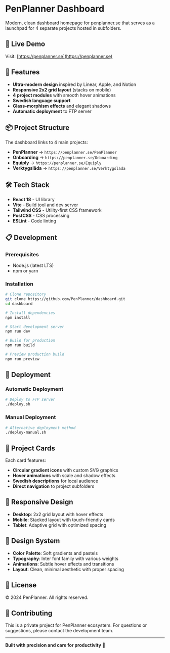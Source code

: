 # PenPlanner Dashboard

Modern, clean dashboard homepage for penplanner.se that serves as a launchpad for 4 separate projects hosted in subfolders.

## 🚀 Live Demo

Visit: [https://penplanner.se](https://penplanner.se)

## 🎨 Features

- **Ultra-modern design** inspired by Linear, Apple, and Notion
- **Responsive 2x2 grid layout** (stacks on mobile)
- **4 project modules** with smooth hover animations
- **Swedish language support**
- **Glass-morphism effects** and elegant shadows
- **Automatic deployment** to FTP server

## 📦 Project Structure

The dashboard links to 4 main projects:
- **PenPlanner** → `https://penplanner.se/PenPlanner`
- **Onboarding** → `https://penplanner.se/Onboarding`
- **Equiply** → `https://penplanner.se/Equiply`
- **Verktygslåda** → `https://penplanner.se/Verktygslada`

## 🛠️ Tech Stack

- **React 18** - UI library
- **Vite** - Build tool and dev server
- **Tailwind CSS** - Utility-first CSS framework
- **PostCSS** - CSS processing
- **ESLint** - Code linting

## 📋 Development

### Prerequisites
- Node.js (latest LTS)
- npm or yarn

### Installation
```bash
# Clone repository
git clone https://github.com/PenPlanner/dashboard.git
cd dashboard

# Install dependencies
npm install

# Start development server
npm run dev

# Build for production
npm run build

# Preview production build
npm run preview
```

## 🚀 Deployment

### Automatic Deployment
```bash
# Deploy to FTP server
./deploy.sh
```

### Manual Deployment
```bash
# Alternative deployment method
./deploy-manual.sh
```

## 🎯 Project Cards

Each card features:
- **Circular gradient icons** with custom SVG graphics
- **Hover animations** with scale and shadow effects
- **Swedish descriptions** for local audience
- **Direct navigation** to project subfolders

## 📱 Responsive Design

- **Desktop**: 2x2 grid layout with hover effects
- **Mobile**: Stacked layout with touch-friendly cards
- **Tablet**: Adaptive grid with optimized spacing

## 🎨 Design System

- **Color Palette**: Soft gradients and pastels
- **Typography**: Inter font family with various weights
- **Animations**: Subtle hover effects and transitions
- **Layout**: Clean, minimal aesthetic with proper spacing

## 📄 License

© 2024 PenPlanner. All rights reserved.

## 🤝 Contributing

This is a private project for PenPlanner ecosystem. For questions or suggestions, please contact the development team.

---

**Built with precision and care for productivity** 🎯